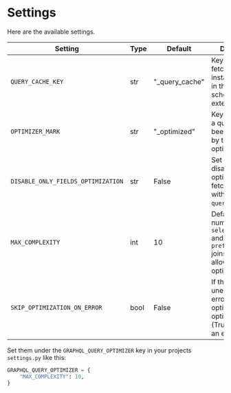 # Settings

Here are the available settings.

| Setting                            | Type | Default        | Description                                                                                               |
|------------------------------------|------|----------------|-----------------------------------------------------------------------------------------------------------|
| `QUERY_CACHE_KEY`                  | str  | "_query_cache" | Key to store fetched model instances under in the GraphQL schema extensions.                              |
| `OPTIMIZER_MARK`                   | str  | "_optimized"   | Key used mark if a queryset has been optimized by the query optimizer.                                    |
| `DISABLE_ONLY_FIELDS_OPTIMIZATION` | str  | False          | Set to `True` to disable optimizing fetched fields with `queryset.only()`.                                |
| `MAX_COMPLEXITY`                   | int  | 10             | Default max number of `select_related` and `prefetch_related` joins optimizer is allowed to optimize.     |
| `SKIP_OPTIMIZATION_ON_ERROR`       | bool | False          | If there is an unexpected error, should the optimizer skip optimization (True) or throw an error (False)? |

Set them under the `GRAPHQL_QUERY_OPTIMIZER` key in your projects `settings.py` like this:

```python
GRAPHQL_QUERY_OPTIMIZER = {
    "MAX_COMPLEXITY": 10,
}
```
